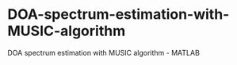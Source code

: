 # DOA-spectrum-estimation-with-MUSIC-algorithm
DOA spectrum estimation with MUSIC algorithm - MATLAB 
